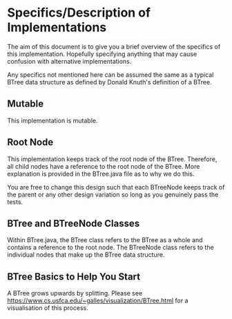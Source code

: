 # Specifics/Description of Implementations
The aim of this document is to give you a brief overview of the specifics of this implementation. Hopefully specifying anything that may cause confusion with alternative implementations.

Any specifics not mentioned here can be assumed the same as a typical BTree data structure as defined by Donald Knuth's definition of a BTree.

## Mutable
This implementation is mutable.

## Root Node
This implementation keeps track of the root node of the BTree. Therefore, all child nodes have a reference to the root node of the BTree. More explanation is provided in the BTree.java file as to why we do this.

You are free to change this design such that each BTreeNode keeps track of the parent or any other design variation so long as you genuinely pass the tests.

## BTree and BTreeNode Classes
Within BTree.java, the BTree class refers to the BTree as a whole and contains a reference to the root node. The BTreeNode class refers to the individual nodes that make up the BTree data structure.

## BTree Basics to Help You Start
A BTree grows upwards by splitting. Please see
  https://www.cs.usfca.edu/~galles/visualization/BTree.html for a visualisation of this process.
